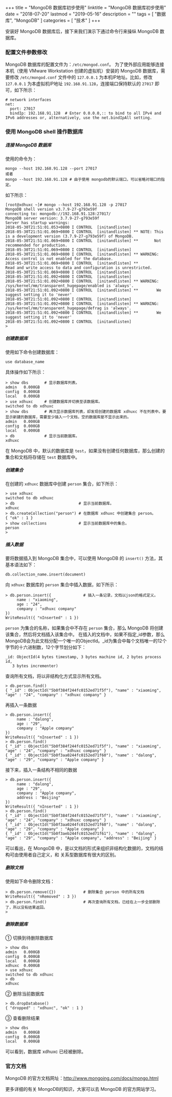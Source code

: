 +++
title = "MongoDB 数据库初步使用"
linktitle = "MongoDB 数据库初步使用"
date = "2018-07-20"
lastmod = "2019-05-16"
description = ""
tags = [
    "数据库",
    "MongoDB"
]
categories = [
    "技术"
]
+++

安装好 MongoDB 数据库后，接下来我们演示下通过命令行来操纵 MongoDB 数据库。

### 配置文件参数修改
MongoDB 数据库的配置文件为：`/etc/mongod.conf`。
为了使外部应用能够连接本机（使用 VMware Workstation 创建的虚拟机）安装的 MongoDB 数据库，需要修改 `/etc/mongod.conf` 文件中的 `127.0.0.1` 为本机IP地址。比如，修改`127.0.0.1` 为本虚拟机IP地址 `192.168.91.128`，连接端口保持默认的 `27017` 即可，如下所示：
```
# network interfaces
net:
  port: 27017
  bindIp: 192.168.91.128  # Enter 0.0.0.0,:: to bind to all IPv4 and IPv6 addresses or, alternatively, use the net.bindIpAll setting.
```

### 使用 MongoDB shell 操作数据库
##### 连接 MongoDB 数据库
使用的命令为：
```
mongo --host 192.168.91.128 --port 27017
或者
mongo --host 192.168.91.128 # 由于使用 mongodb的默认端口，可以省略对端口的指定。
```
如下所示：
```
[root@xdhuxc ~]# mongo --host 192.168.91.128 -p 27017
MongoDB shell version v3.7.9-27-g793e59f
connecting to: mongodb://192.168.91.128:27017/
MongoDB server version: 3.7.9-27-g793e59f
Server has startup warnings:
2018-05-30T21:51:01.053+0800 I CONTROL  [initandlisten]
2018-05-30T21:51:01.069+0800 I CONTROL  [initandlisten] ** NOTE: This is a development version (3.7.9-27-g793e59f) of MongoDB.
2018-05-30T21:51:01.069+0800 I CONTROL  [initandlisten] **       Not recommended for production.
2018-05-30T21:51:01.069+0800 I CONTROL  [initandlisten]
2018-05-30T21:51:01.069+0800 I CONTROL  [initandlisten] ** WARNING: Access control is not enabled for the database.
2018-05-30T21:51:01.069+0800 I CONTROL  [initandlisten] **          Read and write access to data and configuration is unrestricted.
2018-05-30T21:51:01.069+0800 I CONTROL  [initandlisten]
2018-05-30T21:51:01.092+0800 I CONTROL  [initandlisten]
2018-05-30T21:51:01.092+0800 I CONTROL  [initandlisten] ** WARNING: /sys/kernel/mm/transparent_hugepage/enabled is 'always'.
2018-05-30T21:51:01.092+0800 I CONTROL  [initandlisten] **        We suggest setting it to 'never'
2018-05-30T21:51:01.092+0800 I CONTROL  [initandlisten]
2018-05-30T21:51:01.092+0800 I CONTROL  [initandlisten] ** WARNING: /sys/kernel/mm/transparent_hugepage/defrag is 'always'.
2018-05-30T21:51:01.092+0800 I CONTROL  [initandlisten] **        We suggest setting it to 'never'
2018-05-30T21:51:01.092+0800 I CONTROL  [initandlisten]
>
```
##### 创建数据库
使用如下命令创建数据库：
```
use database_name
```
具体操作如下所示：
```
> show dbs       # 显示数据库列表。
admin   0.000GB
config  0.000GB
local   0.000GB
> use xdhuxc     # 创建数据库并切换至该数据库。
switched to db xdhuxc
> show dbs       # 再次显示数据库列表，却发现创建的数据库 xdhuxc 不在列表中。要显示新建的数据库，需要至少插入一个文档，空的数据库是不显示出来的。
admin   0.000GB
config  0.000GB
local   0.000GB
> db             # 显示当前数据库。
xdhuxc
```
在 MongoDB 中，默认的数据库是 `test`，如果没有创建任何数据库，那么创建的集合和文档将存储在 `test` 数据库中。
##### 创建集合
在创建的 `xdhuxc` 数据库中创建 `person` 集合，如下所示：
```
> use xdhuxc
switched to db xdhuxc
> db                            # 显示当前数据库。
xdhuxc
> db.createCollection("person") # 在数据库 xdhuxc 中创建集合 person。
{ "ok" : 1 }
> show collections              # 显示当前数据库中的集合。
person
>
```
##### 插入数据
要将数据插入到 MongoDB 集合中，可以使用 MongoDB 的 `insert()` 方法，其基本语法如下：
```
db.collection_name.insert(document)
```
向 `xdhuxc` 数据库的 `person` 集合中插入数据，如下所示：
```
> db.person.insert({              # 插入一条记录，文档以json的格式定义。
     name : "xiaoming",
     age : "24",
     company : "xdhuxc company"
})
WriteResult({ "nInserted" : 1 })
```
`person` 为集合的名称，如果集合中不存在 `person` 集合，那么 MongoDB 将创建该集合，然后将文档插入该集合中。
在插入的文档中，如果不指定_id参数，那么MongoDB会为此文档分配一个唯一的ObjectId。_id为集合中每个文档唯一的12个字节的十六进制数，12个字节划分如下：
```
_id: ObjectId(4 bytes timestamp, 3 bytes machine id, 2 bytes process id,
   3 bytes incrementer)
```

查询所有文档，将以非结构化方式显示所有文档。
```
> db.person.find()
{ "_id" : ObjectId("5b0f384f244fc0152ed71f5f"), "name" : "xiaoming", "age" : "24", "company" : "xdhuxc company" }
```
再插入一条数据
```
> db.person.insert({
     name : "dalong",
     age : "29",
     company : "Apple company"
})
WriteResult({ "nInserted" : 1 })
> db.person.find()
{ "_id" : ObjectId("5b0f384f244fc0152ed71f5f"), "name" : "xiaoming", "age" : "24", "company" : "xdhuxc company" }
{ "_id" : ObjectId("5b0f3aa0244fc0152ed71f60"), "name" : "dalong", "age" : "29", "company" : "Apple company" }
```
接下来，插入一条结构不相同的数据
```
> db.person.insert({
     name : "dalong",
     age : "29",
     company : "Apple company",
     address : "Beijing"
})
WriteResult({ "nInserted" : 1 })
> db.person.find()
{ "_id" : ObjectId("5b0f384f244fc0152ed71f5f"), "name" : "xiaoming", "age" : "24", "company" : "xdhuxc company" }
{ "_id" : ObjectId("5b0f3aa0244fc0152ed71f60"), "name" : "dalong", "age" : "29", "company" : "Apple company" }
{ "_id" : ObjectId("5b0f3aeb244fc0152ed71f61"), "name" : "dalong", "age" : "29", "company" : "Apple company", "address" : "Beijing" }
```
可以看出，在 MongoDB 中，是以文档的形式来组织非结构化数据的，文档的结构可由使用者自己定义，和 关系型数据库有很大的区别。
##### 删除文档
使用如下命令删除文档：
```
> db.person.remove({})            # 删除集合 person 中的所有文档
WriteResult({ "nRemoved" : 3 })
> db.person.find()                # 再次查询所有文档，已经在上一步全部删除了，所以没有结果返回。
>
```
##### 删除数据库
① 切换到待删除数据库
```
> show dbs
admin   0.000GB
config  0.000GB
local   0.000GB
xdhuxc  0.000GB
> use xdhuxc
switched to db xdhuxc
> db
xdhuxc
```
② 删除当前数据库
```
> db.dropDatabase()
{ "dropped" : "xdhuxc", "ok" : 1 }
```
③ 查看删除结果
```
> show dbs
admin   0.000GB
config  0.000GB
local   0.000GB
```
可以看到，数据库 xdhuxc 已经被删除。

### 官方文档
MongoDB 的官方文档网址：http://www.mongoing.com/docs/mongo.html

更多详细的有关 MongoDB的知识，大家可以去 MongoDB 的官方网站学习。
